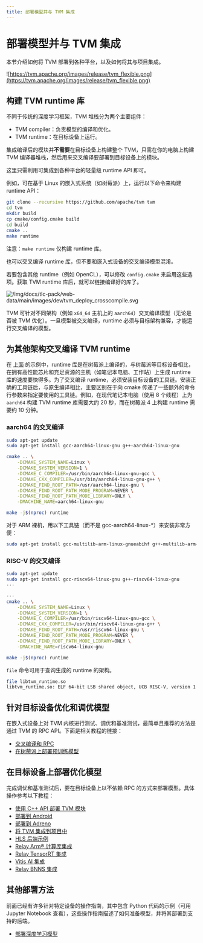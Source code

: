 ```yaml
---
title: 部署模型并与 TVM 集成
---
```


# 部署模型并与 TVM 集成

本节介绍如何将 TVM 部署到各种平台，以及如何将其与项目集成。

 ![https://tvm.apache.org/images/release/tvm_flexible.png](https://tvm.apache.org/images/release/tvm_flexible.png)

## 构建 TVM runtime 库

不同于传统的深度学习框架，TVM 堆栈分为两个主要组件：

* TVM compiler：负责模型的编译和优化。
* TVM runtime：在目标设备上运行。

集成编译后的模块并**不需要**在目标设备上构建整个 TVM，只需在你的电脑上构建 TVM 编译器堆栈，然后用来交叉编译要部署到目标设备上的模块。

这里只需利用可集成到各种平台的轻量级 runtime API 即可。

例如，可在基于 Linux 的嵌入式系统（如树莓派）上，运行以下命令来构建 runtime API：

``` bash
git clone --recursive https://github.com/apache/tvm tvm
cd tvm
mkdir build
cp cmake/config.cmake build
cd build
cmake ..
make runtime
```

注意：`make runtime` 仅构建 runtime 库。

也可以交叉编译 runtime 库，但不要和嵌入式设备的交叉编译模型混淆。

若要包含其他 runtime（例如 OpenCL），可以修改 `config.cmake` 来启用这些选项。获取 TVM runtime 库后，就可以链接编译好的库了。

 ![/img/docs/tlc-pack/web-data/main/images/dev/tvm_deploy_crosscompile.svg](/img/docs/tlc-pack/web-data/main/images/dev/tvm_deploy_crosscompile.svg)

TVM 可针对不同架构（例如 `x64_64` 主机上的 `aarch64`）交叉编译模型（无论是否被 TVM 优化）。一旦模型被交叉编译，runtime 必须与目标架构兼容，才能运行交叉编译的模型。

## 为其他架构交叉编译 TVM runtime

在 [上面](https://tvm.apache.org/docs/how_to/deploy/index.html#build-tvm-runtime-on-target-device) 的示例中，runtime 库是在树莓派上编译的，与树莓派等目标设备相比，在拥有高性能芯片和充足资源的主机（如笔记本电脑、工作站）上生成 runtime 库的速度要快得多。为了交叉编译 runtime，必须安装目标设备的工具链。安装正确的工具链后，与原生编译相比，主要区别在于向 cmake 传递了一些额外的命令行参数来指定要使用的工具链。例如，在现代笔记本电脑（使用 8 个线程）上为 `aarch64` 构建 TVM runtime 库需要大约 20 秒，而在树莓派 4 上构建 runtime 需要约 10 分钟。

### aarch64 的交叉编译

``` bash
sudo apt-get update
sudo apt-get install gcc-aarch64-linux-gnu g++-aarch64-linux-gnu
```

``` bash
cmake .. \
    -DCMAKE_SYSTEM_NAME=Linux \
    -DCMAKE_SYSTEM_VERSION=1 \
    -DCMAKE_C_COMPILER=/usr/bin/aarch64-linux-gnu-gcc \
    -DCMAKE_CXX_COMPILER=/usr/bin/aarch64-linux-gnu-g++ \
    -DCMAKE_FIND_ROOT_PATH=/usr/aarch64-linux-gnu \
    -DCMAKE_FIND_ROOT_PATH_MODE_PROGRAM=NEVER \
    -DCMAKE_FIND_ROOT_PATH_MODE_LIBRARY=ONLY \
    -DMACHINE_NAME=aarch64-linux-gnu

make -j$(nproc) runtime
```

对于 ARM 裸机，用以下工具链（而不是 gcc-aarch64-linux-*）来安装非常方便：

``` bash
sudo apt-get install gcc-multilib-arm-linux-gnueabihf g++-multilib-arm-linux-gnueabihf
```

### RISC-V 的交叉编译

``` bash
sudo apt-get update
sudo apt-get install gcc-riscv64-linux-gnu g++-riscv64-linux-gnu
···

···
cmake .. \
    -DCMAKE_SYSTEM_NAME=Linux \
    -DCMAKE_SYSTEM_VERSION=1 \
    -DCMAKE_C_COMPILER=/usr/bin/riscv64-linux-gnu-gcc \
    -DCMAKE_CXX_COMPILER=/usr/bin/riscv64-linux-gnu-g++ \
    -DCMAKE_FIND_ROOT_PATH=/usr/riscv64-linux-gnu \
    -DCMAKE_FIND_ROOT_PATH_MODE_PROGRAM=NEVER \
    -DCMAKE_FIND_ROOT_PATH_MODE_LIBRARY=ONLY \
    -DMACHINE_NAME=riscv64-linux-gnu

make -j$(nproc) runtime
```

`file` 命令可用于查询生成的 runtime 的架构。

``` bash
file libtvm_runtime.so
libtvm_runtime.so: ELF 64-bit LSB shared object, UCB RISC-V, version 1 (GNU/Linux), dynamically linked, BuildID[sha1]=e9ak845b3d7f2c126dab53632aea8e012d89477e, not stripped
```

## 针对目标设备优化和调优模型

在嵌入式设备上对 TVM 内核进行测试、调优和基准测试，最简单且推荐的方法是通过 TVM 的 RPC API。下面是相关教程的链接：

* [交叉编译和 RPC](/docs/tutorial/rpc)
* [在树莓派上部署预训练模型](https://tvm.apache.org/docs/how_to/deploy_models/deploy_model_on_rasp.html#tutorial-deploy-model-on-rasp)

## 在目标设备上部署优化模型

完成调优和基准测试后，要在目标设备上以不依赖 RPC 的方式来部署模型。具体操作参考以下教程：

* [使用 C++ API 部署 TVM 模块](deploy_c++)
* [部署到 Android](deploy_android)
* [部署到 Adreno](deploy_adreno)
* [将 TVM 集成到项目中](integrate)
* [HLS 后端示例](hls)
* [Relay Arm®  计算库集成](relay_arm)
* [Relay TensorRT 集成](relay_tensorrt)
* [Vitis AI 集成](vitis_ai)
* [Relay BNNS 集成](relay_bnns)

## 其他部署方法

前面已经有许多针对特定设备的操作指南，其中包含 Python 代码的示例（可用 Jupyter Notebook 查看），这些操作指南描述了如何准备模型，并将其部署到支持的后端。

* [部署深度学习模型](deploy_models)
